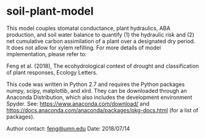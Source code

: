# soil-plant-model
This model couples stomatal conductance, plant hydraulics, ABA production, and soil water balance to quantify 
(1) the hydraulic risk and (2) net cumulative carbon assimilation of a plant over a designated dry period.
It does not allow for xylem refilling. For more details of model implementation, please refer to: 

Feng et al. (2018), The ecohydrological context of drought and classification of plant responses, Ecology Letters.

This code was written in Python 2.7 and requires the Python packages numpy, scipy, matplotlib, and xlrd.
They can be downloaded through an Anaconda Distribution, which also includes the development environment Spyder. 
See: https://www.anaconda.com/download/ and https://docs.anaconda.com/anaconda/packages/pkg-docs.html (for a list of packages). 

Author contact: feng@umn.edu
Date: 2018/07/14
